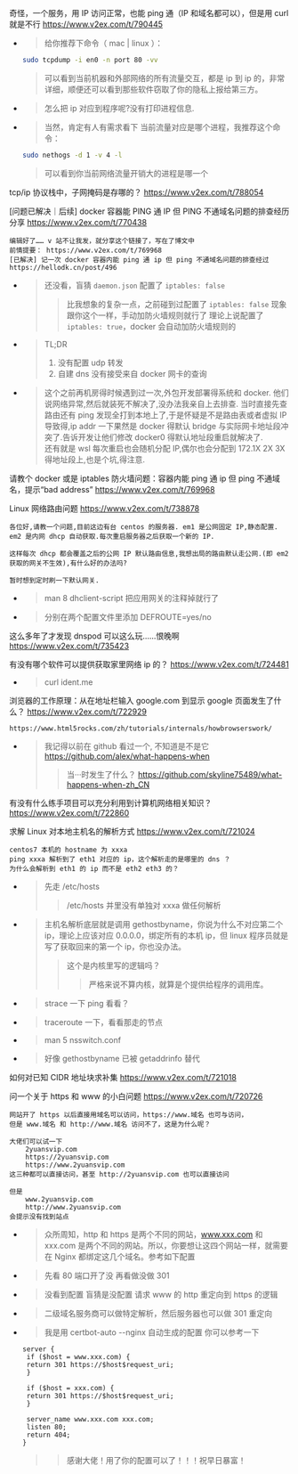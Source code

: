 
奇怪，一个服务，用 IP 访问正常，也能 ping 通（IP 和域名都可以），但是用 curl 就是不行 https://www.v2ex.com/t/790445
- > 给你推荐下命令（ mac | linux ）：
  ```sh
  sudo tcpdump -i en0 -n port 80 -vv
  ```
  > 可以看到当前机器和外部网络的所有流量交互，都是 ip 到 ip 的，非常详细，顺便还可以看到那些软件窃取了你的隐私上报给第三方。
- > 怎么把 ip 对应到程序呢?没有打印进程信息.
- > 当然，肯定有人有需求看下 当前流量对应是哪个进程，我推荐这个命令：
  ```sh
  sudo nethogs -d 1 -v 4 -l
  ```
  > 可以看到你当前网络流量开销大的进程是哪一个

tcp/ip 协议栈中，子网掩码是存哪的？ https://www.v2ex.com/t/788054

[问题已解决｜后续] docker 容器能 PING 通 IP 但 PING 不通域名问题的排查经历分享 https://www.v2ex.com/t/770438
```console
编辑好了…… v 站不让我发，就分享这个链接了，写在了博文中
前情提要： https://www.v2ex.com/t/769968
[已解决] 记一次 docker 容器内能 ping 通 ip 但 ping 不通域名问题的排查经过 https://hellodk.cn/post/496
```
- > 还没看，盲猜 `daemon.json` 配置了 `iptables: false`
  >> 比我想象的复杂一点，之前碰到过配置了 `iptables: false` 现象跟你这个一样，手动加防火墙规则就行了 理论上说配置了 `iptables: true`，docker 会自动加防火墙规则的
- > TL;DR
  > 1. 没有配置 udp 转发
  > 2. 自建 dns 没有接受来自 docker 网卡的查询
- > 这个之前再机房得时候遇到过一次,外包开发部署得系统和 docker. 他们说网络异常,然后就装死不解决了,没办法我亲自上去排查. 当时直接先查路由还有 ping 发现全打到本地上了,于是怀疑是不是路由表或者虚拟 IP 导致得,ip addr 一下果然是 docker 得默认 bridge 与实际网卡地址段冲突了.告诉开发让他们修改 docker0 得默认地址段重启就解决了. <br> 还有就是 wsl 每次重启也会随机分配 IP,偶尔也会分配到 172.1X 2X 3X 得地址段上,也是个坑,得注意.

请教个 docker 或是 iptables 防火墙问题：容器内能 ping 通 ip 但 ping 不通域名，提示“bad address” https://www.v2ex.com/t/769968

Linux 网络路由问题 https://www.v2ex.com/t/738878
```console
各位好,请教一个问题,目前这边有台 centos 的服务器. em1 是公网固定 IP,静态配置. 
em2 是内网 dhcp 自动获取.每次重启服务器之后获取一个新的 IP.

这样每次 dhcp 都会覆盖之后的公网 IP 默认路由信息,我想出局的路由默认走公网.(即 em2 获取的网关不生效),有什么好的办法吗?

暂时想到定时刷一下默认网关.
```
- > man 8 dhclient-script 把应用网关的注释掉就行了
- > 分别在两个配置文件里添加 DEFROUTE=yes/no

这么多年了才发现 dnspod 可以这么玩......恨晚啊 https://www.v2ex.com/t/735423

有没有哪个软件可以提供获取家里网络 ip 的？ https://www.v2ex.com/t/724481
- > curl ident.me

浏览器的工作原理：从在地址栏输入 google.com 到显示 google 页面发生了什么？ https://www.v2ex.com/t/722929
```console
https://www.html5rocks.com/zh/tutorials/internals/howbrowserswork/
```
- > 我记得以前在 github 看过一个, 不知道是不是它 https://github.com/alex/what-happens-when
  >> 当···时发生了什么？ https://github.com/skyline75489/what-happens-when-zh_CN

有没有什么练手项目可以充分利用到计算机网络相关知识？ https://www.v2ex.com/t/722860

求解 Linux 对本地主机名的解析方式 https://www.v2ex.com/t/721024
```console
centos7 本机的 hostname 为 xxxa
ping xxxa 解析到了 eth1 对应的 ip，这个解析走的是哪里的 dns ？
为什么会解析到 eth1 的 ip 而不是 eth2 eth3 的？
```
- > 先走 /etc/hosts
  >> /etc/hosts 并里没有单独对 xxxa 做任何解析
- > 主机名解析底层就是调用 gethostbyname，你说为什么不对应第二个 ip，理论上应该对应 0.0.0.0，绑定所有的本机 ip，但 linux 程序员就是写了获取回来的第一个 ip，你也没办法。
  >> 这个是内核里写的逻辑吗？
  >>> 严格来说不算内核，就算是个提供给程序的调用库。
- > strace 一下 ping 看看？
- > traceroute 一下，看看那走的节点
- > man 5 nsswitch.conf
- > 好像 gethostbyname 已被 getaddrinfo 替代

如何对已知 CIDR 地址块求补集 https://www.v2ex.com/t/721018

问一个关于 https 和 www 的小白问题 https://www.v2ex.com/t/720726
```console
网站开了 https 以后直接用域名可以访问，https://www.域名 也可与访问，
但是 www.域名 和 http://www.域名 访问不了，这是为什么呢？

大佬们可以试一下
    2yuansvip.com
    https://2yuansvip.com
    https://www.2yuansvip.com
这三种都可以直接访问，甚至 http://2yuansvip.com 也可以直接访问

但是
    www.2yuansvip.com
    http://www.2yuansvip.com
会提示没有找到站点
```
- > 众所周知，http 和 https 是两个不同的网站，www.xxx.com 和 xxx.com 是两个不同的网站。所以，你要想让这四个网站一样，就需要在 Nginx 都绑定这几个域名。参考如下配置
- > 先看 80 端口开了没 再看做没做 301
- > 没看到配置 盲猜是没配置 请求 www 的 http 重定向到 https 的逻辑
- > 二级域名服务商可以做特定解析，然后服务器也可以做 301 重定向
- > 我是用 certbot-auto --nginx 自动生成的配置 你可以参考一下
  ```
  server {
   if ($host = www.xxx.com) {
   return 301 https://$host$request_uri;
   } 
  
   if ($host = xxx.com) {
   return 301 https://$host$request_uri;
   } 
  
   server_name www.xxx.com xxx.com;
   listen 80;
   return 404; 
  }
  ```
  >> 感谢大佬！用了你的配置可以了！！！祝早日暴富！
